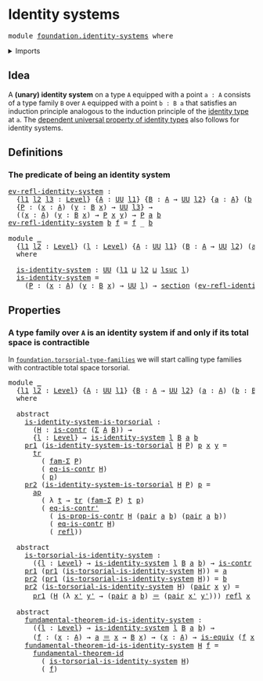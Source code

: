 # Identity systems

<pre class="Agda"><a id="29" class="Keyword">module</a> <a id="36" href="foundation.identity-systems.html" class="Module">foundation.identity-systems</a> <a id="64" class="Keyword">where</a>
</pre>
<details><summary>Imports</summary>

<pre class="Agda"><a id="120" class="Keyword">open</a> <a id="125" class="Keyword">import</a> <a id="132" href="foundation.action-on-identifications-functions.html" class="Module">foundation.action-on-identifications-functions</a>
<a id="179" class="Keyword">open</a> <a id="184" class="Keyword">import</a> <a id="191" href="foundation.dependent-pair-types.html" class="Module">foundation.dependent-pair-types</a>
<a id="223" class="Keyword">open</a> <a id="228" class="Keyword">import</a> <a id="235" href="foundation.fundamental-theorem-of-identity-types.html" class="Module">foundation.fundamental-theorem-of-identity-types</a>
<a id="284" class="Keyword">open</a> <a id="289" class="Keyword">import</a> <a id="296" href="foundation.universe-levels.html" class="Module">foundation.universe-levels</a>

<a id="324" class="Keyword">open</a> <a id="329" class="Keyword">import</a> <a id="336" href="foundation-core.contractible-types.html" class="Module">foundation-core.contractible-types</a>
<a id="371" class="Keyword">open</a> <a id="376" class="Keyword">import</a> <a id="383" href="foundation-core.equivalences.html" class="Module">foundation-core.equivalences</a>
<a id="412" class="Keyword">open</a> <a id="417" class="Keyword">import</a> <a id="424" href="foundation-core.identity-types.html" class="Module">foundation-core.identity-types</a>
<a id="455" class="Keyword">open</a> <a id="460" class="Keyword">import</a> <a id="467" href="foundation-core.sections.html" class="Module">foundation-core.sections</a>
<a id="492" class="Keyword">open</a> <a id="497" class="Keyword">import</a> <a id="504" href="foundation-core.transport-along-identifications.html" class="Module">foundation-core.transport-along-identifications</a>
</pre>
</details>

## Idea

A **(unary) identity system** on a type `A` equipped with a point `a : A`
consists of a type family `B` over `A` equipped with a point `b : B a` that
satisfies an induction principle analogous to the induction principle of the
[identity type](foundation.identity-types.md) at `a`. The
[dependent universal property of identity types](foundation.universal-property-identity-types.md)
also follows for identity systems.

## Definitions

### The predicate of being an identity system

<pre class="Agda"><a id="ev-refl-identity-system"></a><a id="1068" href="foundation.identity-systems.html#1068" class="Function">ev-refl-identity-system</a> <a id="1092" class="Symbol">:</a>
  <a id="1096" class="Symbol">{</a><a id="1097" href="foundation.identity-systems.html#1097" class="Bound">l1</a> <a id="1100" href="foundation.identity-systems.html#1100" class="Bound">l2</a> <a id="1103" href="foundation.identity-systems.html#1103" class="Bound">l3</a> <a id="1106" class="Symbol">:</a> <a id="1108" href="Agda.Primitive.html#591" class="Postulate">Level</a><a id="1113" class="Symbol">}</a> <a id="1115" class="Symbol">{</a><a id="1116" href="foundation.identity-systems.html#1116" class="Bound">A</a> <a id="1118" class="Symbol">:</a> <a id="1120" href="Agda.Primitive.html#320" class="Primitive">UU</a> <a id="1123" href="foundation.identity-systems.html#1097" class="Bound">l1</a><a id="1125" class="Symbol">}</a> <a id="1127" class="Symbol">{</a><a id="1128" href="foundation.identity-systems.html#1128" class="Bound">B</a> <a id="1130" class="Symbol">:</a> <a id="1132" href="foundation.identity-systems.html#1116" class="Bound">A</a> <a id="1134" class="Symbol">→</a> <a id="1136" href="Agda.Primitive.html#320" class="Primitive">UU</a> <a id="1139" href="foundation.identity-systems.html#1100" class="Bound">l2</a><a id="1141" class="Symbol">}</a> <a id="1143" class="Symbol">{</a><a id="1144" href="foundation.identity-systems.html#1144" class="Bound">a</a> <a id="1146" class="Symbol">:</a> <a id="1148" href="foundation.identity-systems.html#1116" class="Bound">A</a><a id="1149" class="Symbol">}</a> <a id="1151" class="Symbol">(</a><a id="1152" href="foundation.identity-systems.html#1152" class="Bound">b</a> <a id="1154" class="Symbol">:</a> <a id="1156" href="foundation.identity-systems.html#1128" class="Bound">B</a> <a id="1158" href="foundation.identity-systems.html#1144" class="Bound">a</a><a id="1159" class="Symbol">)</a>
  <a id="1163" class="Symbol">{</a><a id="1164" href="foundation.identity-systems.html#1164" class="Bound">P</a> <a id="1166" class="Symbol">:</a> <a id="1168" class="Symbol">(</a><a id="1169" href="foundation.identity-systems.html#1169" class="Bound">x</a> <a id="1171" class="Symbol">:</a> <a id="1173" href="foundation.identity-systems.html#1116" class="Bound">A</a><a id="1174" class="Symbol">)</a> <a id="1176" class="Symbol">(</a><a id="1177" href="foundation.identity-systems.html#1177" class="Bound">y</a> <a id="1179" class="Symbol">:</a> <a id="1181" href="foundation.identity-systems.html#1128" class="Bound">B</a> <a id="1183" href="foundation.identity-systems.html#1169" class="Bound">x</a><a id="1184" class="Symbol">)</a> <a id="1186" class="Symbol">→</a> <a id="1188" href="Agda.Primitive.html#320" class="Primitive">UU</a> <a id="1191" href="foundation.identity-systems.html#1103" class="Bound">l3</a><a id="1193" class="Symbol">}</a> <a id="1195" class="Symbol">→</a>
  <a id="1199" class="Symbol">((</a><a id="1201" href="foundation.identity-systems.html#1201" class="Bound">x</a> <a id="1203" class="Symbol">:</a> <a id="1205" href="foundation.identity-systems.html#1116" class="Bound">A</a><a id="1206" class="Symbol">)</a> <a id="1208" class="Symbol">(</a><a id="1209" href="foundation.identity-systems.html#1209" class="Bound">y</a> <a id="1211" class="Symbol">:</a> <a id="1213" href="foundation.identity-systems.html#1128" class="Bound">B</a> <a id="1215" href="foundation.identity-systems.html#1201" class="Bound">x</a><a id="1216" class="Symbol">)</a> <a id="1218" class="Symbol">→</a> <a id="1220" href="foundation.identity-systems.html#1164" class="Bound">P</a> <a id="1222" href="foundation.identity-systems.html#1201" class="Bound">x</a> <a id="1224" href="foundation.identity-systems.html#1209" class="Bound">y</a><a id="1225" class="Symbol">)</a> <a id="1227" class="Symbol">→</a> <a id="1229" href="foundation.identity-systems.html#1164" class="Bound">P</a> <a id="1231" href="foundation.identity-systems.html#1144" class="Bound">a</a> <a id="1233" href="foundation.identity-systems.html#1152" class="Bound">b</a>
<a id="1235" href="foundation.identity-systems.html#1068" class="Function">ev-refl-identity-system</a> <a id="1259" href="foundation.identity-systems.html#1259" class="Bound">b</a> <a id="1261" href="foundation.identity-systems.html#1261" class="Bound">f</a> <a id="1263" class="Symbol">=</a> <a id="1265" href="foundation.identity-systems.html#1261" class="Bound">f</a> <a id="1267" class="Symbol">_</a> <a id="1269" href="foundation.identity-systems.html#1259" class="Bound">b</a>

<a id="1272" class="Keyword">module</a> <a id="1279" href="foundation.identity-systems.html#1279" class="Module">_</a>
  <a id="1283" class="Symbol">{</a><a id="1284" href="foundation.identity-systems.html#1284" class="Bound">l1</a> <a id="1287" href="foundation.identity-systems.html#1287" class="Bound">l2</a> <a id="1290" class="Symbol">:</a> <a id="1292" href="Agda.Primitive.html#591" class="Postulate">Level</a><a id="1297" class="Symbol">}</a> <a id="1299" class="Symbol">(</a><a id="1300" href="foundation.identity-systems.html#1300" class="Bound">l</a> <a id="1302" class="Symbol">:</a> <a id="1304" href="Agda.Primitive.html#591" class="Postulate">Level</a><a id="1309" class="Symbol">)</a> <a id="1311" class="Symbol">{</a><a id="1312" href="foundation.identity-systems.html#1312" class="Bound">A</a> <a id="1314" class="Symbol">:</a> <a id="1316" href="Agda.Primitive.html#320" class="Primitive">UU</a> <a id="1319" href="foundation.identity-systems.html#1284" class="Bound">l1</a><a id="1321" class="Symbol">}</a> <a id="1323" class="Symbol">(</a><a id="1324" href="foundation.identity-systems.html#1324" class="Bound">B</a> <a id="1326" class="Symbol">:</a> <a id="1328" href="foundation.identity-systems.html#1312" class="Bound">A</a> <a id="1330" class="Symbol">→</a> <a id="1332" href="Agda.Primitive.html#320" class="Primitive">UU</a> <a id="1335" href="foundation.identity-systems.html#1287" class="Bound">l2</a><a id="1337" class="Symbol">)</a> <a id="1339" class="Symbol">(</a><a id="1340" href="foundation.identity-systems.html#1340" class="Bound">a</a> <a id="1342" class="Symbol">:</a> <a id="1344" href="foundation.identity-systems.html#1312" class="Bound">A</a><a id="1345" class="Symbol">)</a> <a id="1347" class="Symbol">(</a><a id="1348" href="foundation.identity-systems.html#1348" class="Bound">b</a> <a id="1350" class="Symbol">:</a> <a id="1352" href="foundation.identity-systems.html#1324" class="Bound">B</a> <a id="1354" href="foundation.identity-systems.html#1340" class="Bound">a</a><a id="1355" class="Symbol">)</a>
  <a id="1359" class="Keyword">where</a>

  <a id="1368" href="foundation.identity-systems.html#1368" class="Function">is-identity-system</a> <a id="1387" class="Symbol">:</a> <a id="1389" href="Agda.Primitive.html#320" class="Primitive">UU</a> <a id="1392" class="Symbol">(</a><a id="1393" href="foundation.identity-systems.html#1284" class="Bound">l1</a> <a id="1396" href="Agda.Primitive.html#804" class="Primitive Operator">⊔</a> <a id="1398" href="foundation.identity-systems.html#1287" class="Bound">l2</a> <a id="1401" href="Agda.Primitive.html#804" class="Primitive Operator">⊔</a> <a id="1403" href="Agda.Primitive.html#774" class="Primitive">lsuc</a> <a id="1408" href="foundation.identity-systems.html#1300" class="Bound">l</a><a id="1409" class="Symbol">)</a>
  <a id="1413" href="foundation.identity-systems.html#1368" class="Function">is-identity-system</a> <a id="1432" class="Symbol">=</a>
    <a id="1438" class="Symbol">(</a><a id="1439" href="foundation.identity-systems.html#1439" class="Bound">P</a> <a id="1441" class="Symbol">:</a> <a id="1443" class="Symbol">(</a><a id="1444" href="foundation.identity-systems.html#1444" class="Bound">x</a> <a id="1446" class="Symbol">:</a> <a id="1448" href="foundation.identity-systems.html#1312" class="Bound">A</a><a id="1449" class="Symbol">)</a> <a id="1451" class="Symbol">(</a><a id="1452" href="foundation.identity-systems.html#1452" class="Bound">y</a> <a id="1454" class="Symbol">:</a> <a id="1456" href="foundation.identity-systems.html#1324" class="Bound">B</a> <a id="1458" href="foundation.identity-systems.html#1444" class="Bound">x</a><a id="1459" class="Symbol">)</a> <a id="1461" class="Symbol">→</a> <a id="1463" href="Agda.Primitive.html#320" class="Primitive">UU</a> <a id="1466" href="foundation.identity-systems.html#1300" class="Bound">l</a><a id="1467" class="Symbol">)</a> <a id="1469" class="Symbol">→</a> <a id="1471" href="foundation-core.sections.html#706" class="Function">section</a> <a id="1479" class="Symbol">(</a><a id="1480" href="foundation.identity-systems.html#1068" class="Function">ev-refl-identity-system</a> <a id="1504" href="foundation.identity-systems.html#1348" class="Bound">b</a> <a id="1506" class="Symbol">{</a><a id="1507" href="foundation.identity-systems.html#1439" class="Bound">P</a><a id="1508" class="Symbol">})</a>
</pre>
## Properties

### A type family over `A` is an identity system if and only if its total space is contractible

In [`foundation.torsorial-type-families`](foundation.torsorial-type-families.md)
we will start calling type families with contractible total space torsorial.

<pre class="Agda"><a id="1795" class="Keyword">module</a> <a id="1802" href="foundation.identity-systems.html#1802" class="Module">_</a>
  <a id="1806" class="Symbol">{</a><a id="1807" href="foundation.identity-systems.html#1807" class="Bound">l1</a> <a id="1810" href="foundation.identity-systems.html#1810" class="Bound">l2</a> <a id="1813" class="Symbol">:</a> <a id="1815" href="Agda.Primitive.html#591" class="Postulate">Level</a><a id="1820" class="Symbol">}</a> <a id="1822" class="Symbol">{</a><a id="1823" href="foundation.identity-systems.html#1823" class="Bound">A</a> <a id="1825" class="Symbol">:</a> <a id="1827" href="Agda.Primitive.html#320" class="Primitive">UU</a> <a id="1830" href="foundation.identity-systems.html#1807" class="Bound">l1</a><a id="1832" class="Symbol">}</a> <a id="1834" class="Symbol">{</a><a id="1835" href="foundation.identity-systems.html#1835" class="Bound">B</a> <a id="1837" class="Symbol">:</a> <a id="1839" href="foundation.identity-systems.html#1823" class="Bound">A</a> <a id="1841" class="Symbol">→</a> <a id="1843" href="Agda.Primitive.html#320" class="Primitive">UU</a> <a id="1846" href="foundation.identity-systems.html#1810" class="Bound">l2</a><a id="1848" class="Symbol">}</a> <a id="1850" class="Symbol">(</a><a id="1851" href="foundation.identity-systems.html#1851" class="Bound">a</a> <a id="1853" class="Symbol">:</a> <a id="1855" href="foundation.identity-systems.html#1823" class="Bound">A</a><a id="1856" class="Symbol">)</a> <a id="1858" class="Symbol">(</a><a id="1859" href="foundation.identity-systems.html#1859" class="Bound">b</a> <a id="1861" class="Symbol">:</a> <a id="1863" href="foundation.identity-systems.html#1835" class="Bound">B</a> <a id="1865" href="foundation.identity-systems.html#1851" class="Bound">a</a><a id="1866" class="Symbol">)</a>
  <a id="1870" class="Keyword">where</a>

  <a id="1879" class="Keyword">abstract</a>
    <a id="1892" href="foundation.identity-systems.html#1892" class="Function">is-identity-system-is-torsorial</a> <a id="1924" class="Symbol">:</a>
      <a id="1932" class="Symbol">(</a><a id="1933" href="foundation.identity-systems.html#1933" class="Bound">H</a> <a id="1935" class="Symbol">:</a> <a id="1937" href="foundation-core.contractible-types.html#802" class="Function">is-contr</a> <a id="1946" class="Symbol">(</a><a id="1947" href="foundation.dependent-pair-types.html#505" class="Record">Σ</a> <a id="1949" href="foundation.identity-systems.html#1823" class="Bound">A</a> <a id="1951" href="foundation.identity-systems.html#1835" class="Bound">B</a><a id="1952" class="Symbol">))</a> <a id="1955" class="Symbol">→</a>
      <a id="1963" class="Symbol">{</a><a id="1964" href="foundation.identity-systems.html#1964" class="Bound">l</a> <a id="1966" class="Symbol">:</a> <a id="1968" href="Agda.Primitive.html#591" class="Postulate">Level</a><a id="1973" class="Symbol">}</a> <a id="1975" class="Symbol">→</a> <a id="1977" href="foundation.identity-systems.html#1368" class="Function">is-identity-system</a> <a id="1996" href="foundation.identity-systems.html#1964" class="Bound">l</a> <a id="1998" href="foundation.identity-systems.html#1835" class="Bound">B</a> <a id="2000" href="foundation.identity-systems.html#1851" class="Bound">a</a> <a id="2002" href="foundation.identity-systems.html#1859" class="Bound">b</a>
    <a id="2008" href="foundation.dependent-pair-types.html#603" class="Field">pr1</a> <a id="2012" class="Symbol">(</a><a id="2013" href="foundation.identity-systems.html#1892" class="Function">is-identity-system-is-torsorial</a> <a id="2045" href="foundation.identity-systems.html#2045" class="Bound">H</a> <a id="2047" href="foundation.identity-systems.html#2047" class="Bound">P</a><a id="2048" class="Symbol">)</a> <a id="2050" href="foundation.identity-systems.html#2050" class="Bound">p</a> <a id="2052" href="foundation.identity-systems.html#2052" class="Bound">x</a> <a id="2054" href="foundation.identity-systems.html#2054" class="Bound">y</a> <a id="2056" class="Symbol">=</a>
      <a id="2064" href="foundation-core.transport-along-identifications.html#729" class="Function">tr</a>
        <a id="2075" class="Symbol">(</a> <a id="2077" href="foundation.dependent-pair-types.html#1627" class="Function">fam-Σ</a> <a id="2083" href="foundation.identity-systems.html#2047" class="Bound">P</a><a id="2084" class="Symbol">)</a>
        <a id="2094" class="Symbol">(</a> <a id="2096" href="foundation-core.contractible-types.html#1105" class="Function">eq-is-contr</a> <a id="2108" href="foundation.identity-systems.html#2045" class="Bound">H</a><a id="2109" class="Symbol">)</a>
        <a id="2119" class="Symbol">(</a> <a id="2121" href="foundation.identity-systems.html#2050" class="Bound">p</a><a id="2122" class="Symbol">)</a>
    <a id="2128" href="foundation.dependent-pair-types.html#615" class="Field">pr2</a> <a id="2132" class="Symbol">(</a><a id="2133" href="foundation.identity-systems.html#1892" class="Function">is-identity-system-is-torsorial</a> <a id="2165" href="foundation.identity-systems.html#2165" class="Bound">H</a> <a id="2167" href="foundation.identity-systems.html#2167" class="Bound">P</a><a id="2168" class="Symbol">)</a> <a id="2170" href="foundation.identity-systems.html#2170" class="Bound">p</a> <a id="2172" class="Symbol">=</a>
      <a id="2180" href="foundation.action-on-identifications-functions.html#790" class="Function">ap</a>
        <a id="2191" class="Symbol">(</a> <a id="2193" class="Symbol">λ</a> <a id="2195" href="foundation.identity-systems.html#2195" class="Bound">t</a> <a id="2197" class="Symbol">→</a> <a id="2199" href="foundation-core.transport-along-identifications.html#729" class="Function">tr</a> <a id="2202" class="Symbol">(</a><a id="2203" href="foundation.dependent-pair-types.html#1627" class="Function">fam-Σ</a> <a id="2209" href="foundation.identity-systems.html#2167" class="Bound">P</a><a id="2210" class="Symbol">)</a> <a id="2212" href="foundation.identity-systems.html#2195" class="Bound">t</a> <a id="2214" href="foundation.identity-systems.html#2170" class="Bound">p</a><a id="2215" class="Symbol">)</a>
        <a id="2225" class="Symbol">(</a> <a id="2227" href="foundation-core.contractible-types.html#981" class="Function">eq-is-contr&#39;</a>
          <a id="2250" class="Symbol">(</a> <a id="2252" href="foundation-core.contractible-types.html#7810" class="Function">is-prop-is-contr</a> <a id="2269" href="foundation.identity-systems.html#2165" class="Bound">H</a> <a id="2271" class="Symbol">(</a><a id="2272" href="foundation.dependent-pair-types.html#586" class="InductiveConstructor">pair</a> <a id="2277" href="foundation.identity-systems.html#1851" class="Bound">a</a> <a id="2279" href="foundation.identity-systems.html#1859" class="Bound">b</a><a id="2280" class="Symbol">)</a> <a id="2282" class="Symbol">(</a><a id="2283" href="foundation.dependent-pair-types.html#586" class="InductiveConstructor">pair</a> <a id="2288" href="foundation.identity-systems.html#1851" class="Bound">a</a> <a id="2290" href="foundation.identity-systems.html#1859" class="Bound">b</a><a id="2291" class="Symbol">))</a>
          <a id="2304" class="Symbol">(</a> <a id="2306" href="foundation-core.contractible-types.html#1105" class="Function">eq-is-contr</a> <a id="2318" href="foundation.identity-systems.html#2165" class="Bound">H</a><a id="2319" class="Symbol">)</a>
          <a id="2331" class="Symbol">(</a> <a id="2333" href="foundation-core.identity-types.html#5968" class="InductiveConstructor">refl</a><a id="2337" class="Symbol">))</a>

  <a id="2343" class="Keyword">abstract</a>
    <a id="2356" href="foundation.identity-systems.html#2356" class="Function">is-torsorial-is-identity-system</a> <a id="2388" class="Symbol">:</a>
      <a id="2396" class="Symbol">({</a><a id="2398" href="foundation.identity-systems.html#2398" class="Bound">l</a> <a id="2400" class="Symbol">:</a> <a id="2402" href="Agda.Primitive.html#591" class="Postulate">Level</a><a id="2407" class="Symbol">}</a> <a id="2409" class="Symbol">→</a> <a id="2411" href="foundation.identity-systems.html#1368" class="Function">is-identity-system</a> <a id="2430" href="foundation.identity-systems.html#2398" class="Bound">l</a> <a id="2432" href="foundation.identity-systems.html#1835" class="Bound">B</a> <a id="2434" href="foundation.identity-systems.html#1851" class="Bound">a</a> <a id="2436" href="foundation.identity-systems.html#1859" class="Bound">b</a><a id="2437" class="Symbol">)</a> <a id="2439" class="Symbol">→</a> <a id="2441" href="foundation-core.contractible-types.html#802" class="Function">is-contr</a> <a id="2450" class="Symbol">(</a><a id="2451" href="foundation.dependent-pair-types.html#505" class="Record">Σ</a> <a id="2453" href="foundation.identity-systems.html#1823" class="Bound">A</a> <a id="2455" href="foundation.identity-systems.html#1835" class="Bound">B</a><a id="2456" class="Symbol">)</a>
    <a id="2462" href="foundation.dependent-pair-types.html#603" class="Field">pr1</a> <a id="2466" class="Symbol">(</a><a id="2467" href="foundation.dependent-pair-types.html#603" class="Field">pr1</a> <a id="2471" class="Symbol">(</a><a id="2472" href="foundation.identity-systems.html#2356" class="Function">is-torsorial-is-identity-system</a> <a id="2504" href="foundation.identity-systems.html#2504" class="Bound">H</a><a id="2505" class="Symbol">))</a> <a id="2508" class="Symbol">=</a> <a id="2510" href="foundation.identity-systems.html#1851" class="Bound">a</a>
    <a id="2516" href="foundation.dependent-pair-types.html#615" class="Field">pr2</a> <a id="2520" class="Symbol">(</a><a id="2521" href="foundation.dependent-pair-types.html#603" class="Field">pr1</a> <a id="2525" class="Symbol">(</a><a id="2526" href="foundation.identity-systems.html#2356" class="Function">is-torsorial-is-identity-system</a> <a id="2558" href="foundation.identity-systems.html#2558" class="Bound">H</a><a id="2559" class="Symbol">))</a> <a id="2562" class="Symbol">=</a> <a id="2564" href="foundation.identity-systems.html#1859" class="Bound">b</a>
    <a id="2570" href="foundation.dependent-pair-types.html#615" class="Field">pr2</a> <a id="2574" class="Symbol">(</a><a id="2575" href="foundation.identity-systems.html#2356" class="Function">is-torsorial-is-identity-system</a> <a id="2607" href="foundation.identity-systems.html#2607" class="Bound">H</a><a id="2608" class="Symbol">)</a> <a id="2610" class="Symbol">(</a><a id="2611" href="foundation.dependent-pair-types.html#586" class="InductiveConstructor">pair</a> <a id="2616" href="foundation.identity-systems.html#2616" class="Bound">x</a> <a id="2618" href="foundation.identity-systems.html#2618" class="Bound">y</a><a id="2619" class="Symbol">)</a> <a id="2621" class="Symbol">=</a>
      <a id="2629" href="foundation.dependent-pair-types.html#603" class="Field">pr1</a> <a id="2633" class="Symbol">(</a><a id="2634" href="foundation.identity-systems.html#2607" class="Bound">H</a> <a id="2636" class="Symbol">(λ</a> <a id="2639" href="foundation.identity-systems.html#2639" class="Bound">x&#39;</a> <a id="2642" href="foundation.identity-systems.html#2642" class="Bound">y&#39;</a> <a id="2645" class="Symbol">→</a> <a id="2647" class="Symbol">(</a><a id="2648" href="foundation.dependent-pair-types.html#586" class="InductiveConstructor">pair</a> <a id="2653" href="foundation.identity-systems.html#1851" class="Bound">a</a> <a id="2655" href="foundation.identity-systems.html#1859" class="Bound">b</a><a id="2656" class="Symbol">)</a> <a id="2658" href="foundation-core.identity-types.html#5999" class="Function Operator">＝</a> <a id="2660" class="Symbol">(</a><a id="2661" href="foundation.dependent-pair-types.html#586" class="InductiveConstructor">pair</a> <a id="2666" href="foundation.identity-systems.html#2639" class="Bound">x&#39;</a> <a id="2669" href="foundation.identity-systems.html#2642" class="Bound">y&#39;</a><a id="2671" class="Symbol">)))</a> <a id="2675" href="foundation-core.identity-types.html#5968" class="InductiveConstructor">refl</a> <a id="2680" href="foundation.identity-systems.html#2616" class="Bound">x</a> <a id="2682" href="foundation.identity-systems.html#2618" class="Bound">y</a>

  <a id="2687" class="Keyword">abstract</a>
    <a id="2700" href="foundation.identity-systems.html#2700" class="Function">fundamental-theorem-id-is-identity-system</a> <a id="2742" class="Symbol">:</a>
      <a id="2750" class="Symbol">({</a><a id="2752" href="foundation.identity-systems.html#2752" class="Bound">l</a> <a id="2754" class="Symbol">:</a> <a id="2756" href="Agda.Primitive.html#591" class="Postulate">Level</a><a id="2761" class="Symbol">}</a> <a id="2763" class="Symbol">→</a> <a id="2765" href="foundation.identity-systems.html#1368" class="Function">is-identity-system</a> <a id="2784" href="foundation.identity-systems.html#2752" class="Bound">l</a> <a id="2786" href="foundation.identity-systems.html#1835" class="Bound">B</a> <a id="2788" href="foundation.identity-systems.html#1851" class="Bound">a</a> <a id="2790" href="foundation.identity-systems.html#1859" class="Bound">b</a><a id="2791" class="Symbol">)</a> <a id="2793" class="Symbol">→</a>
      <a id="2801" class="Symbol">(</a><a id="2802" href="foundation.identity-systems.html#2802" class="Bound">f</a> <a id="2804" class="Symbol">:</a> <a id="2806" class="Symbol">(</a><a id="2807" href="foundation.identity-systems.html#2807" class="Bound">x</a> <a id="2809" class="Symbol">:</a> <a id="2811" href="foundation.identity-systems.html#1823" class="Bound">A</a><a id="2812" class="Symbol">)</a> <a id="2814" class="Symbol">→</a> <a id="2816" href="foundation.identity-systems.html#1851" class="Bound">a</a> <a id="2818" href="foundation-core.identity-types.html#5999" class="Function Operator">＝</a> <a id="2820" href="foundation.identity-systems.html#2807" class="Bound">x</a> <a id="2822" class="Symbol">→</a> <a id="2824" href="foundation.identity-systems.html#1835" class="Bound">B</a> <a id="2826" href="foundation.identity-systems.html#2807" class="Bound">x</a><a id="2827" class="Symbol">)</a> <a id="2829" class="Symbol">→</a> <a id="2831" class="Symbol">(</a><a id="2832" href="foundation.identity-systems.html#2832" class="Bound">x</a> <a id="2834" class="Symbol">:</a> <a id="2836" href="foundation.identity-systems.html#1823" class="Bound">A</a><a id="2837" class="Symbol">)</a> <a id="2839" class="Symbol">→</a> <a id="2841" href="foundation-core.equivalences.html#1353" class="Function">is-equiv</a> <a id="2850" class="Symbol">(</a><a id="2851" href="foundation.identity-systems.html#2802" class="Bound">f</a> <a id="2853" href="foundation.identity-systems.html#2832" class="Bound">x</a><a id="2854" class="Symbol">)</a>
    <a id="2860" href="foundation.identity-systems.html#2700" class="Function">fundamental-theorem-id-is-identity-system</a> <a id="2902" href="foundation.identity-systems.html#2902" class="Bound">H</a> <a id="2904" href="foundation.identity-systems.html#2904" class="Bound">f</a> <a id="2906" class="Symbol">=</a>
      <a id="2914" href="foundation.fundamental-theorem-of-identity-types.html#1270" class="Function">fundamental-theorem-id</a>
        <a id="2945" class="Symbol">(</a> <a id="2947" href="foundation.identity-systems.html#2356" class="Function">is-torsorial-is-identity-system</a> <a id="2979" href="foundation.identity-systems.html#2902" class="Bound">H</a><a id="2980" class="Symbol">)</a>
        <a id="2990" class="Symbol">(</a> <a id="2992" href="foundation.identity-systems.html#2904" class="Bound">f</a><a id="2993" class="Symbol">)</a>
</pre>